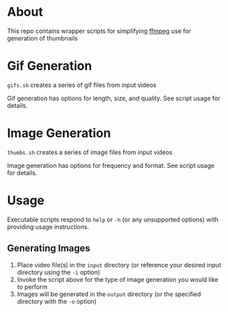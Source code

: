 # About
This repo contains wrapper scripts for simplifying [ffmpeg](https://ffmpeg.org/) use for generation of thumbnails

# Gif Generation
`gifs.sh` creates a series of gif files from input videos

Gif generation has options for length, size, and quality. See script usage for details.

# Image Generation
`thumbs.sh` creates a series of image files from input videos

Image generation has options for frequency and format. See script usage for details.

# Usage
Executable scripts respond to `help` or `-h` (or any unsupported options) with providing usage instructions.

## Generating Images
1. Place video file(s) in the `input` directory (or reference your desired input directory using the `-i` option)
1. Invoke the script above for the type of image generation you would like to perform
1. Images will be generated in the `output` directory (or the specified directory with the `-o` option)
